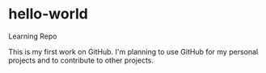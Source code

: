 # hello-world
Learning Repo

This is my first work on GitHub. I'm planning to use GitHub for my personal projects and to contribute to other projects.
